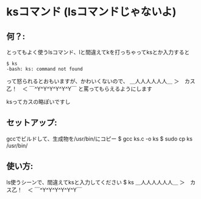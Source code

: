 ksコマンド (lsコマンドじゃないよ)
=================================

## 何？:
とってもよく使うlsコマンド、lと間違えてkを打っちゃってksとか入力すると

    $ ks
    -bash: ks: command not found

って怒られるとおもいますが、かわいくないので、
    ＿人人人人人人＿
    ＞　カス乙！　＜
    ￣^Y^Y^Y^Y^Y^Y￣
と罵ってもらえるようにします

ksってカスの略ぽいですし

## セットアップ:
gccでビルドして、生成物を/usr/bin/にコピー
    $ gcc ks.c -o ks
    $ sudo cp ks /usr/bin/


## 使い方:
ls使うシーンで、間違えてksと入力してください
    $ ks
    ＿人人人人人人＿
    ＞　カス乙！　＜
    ￣^Y^Y^Y^Y^Y^Y￣



